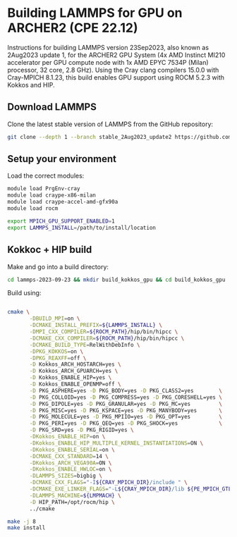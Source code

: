 Building LAMMPS for GPU on ARCHER2 (CPE 22.12)
================================================

Instructions for building LAMMPS version 23Sep2023, also known as 2Aug2023 update 1, for the ARCHER2 GPU System (4x AMD Instinct MI210 accelerator per GPU compute node with 1x AMD EPYC 7534P (Milan) processor, 32 core, 2.8 GHz). Using the Cray clang compilers 15.0.0 with Cray-MPICH 8.1.23, this build enables GPU support using ROCM 5.2.3 with Kokkos and HIP.   

Download LAMMPS
---------------

Clone the latest stable version of LAMMPS from the GitHub repository:

```bash
git clone --depth 1 --branch stable_2Aug2023_update2 https://github.com/lammps/lammps.git lammps-2023-09-23
```

Setup your environment
----------------------

Load the correct modules:

```bash
module load PrgEnv-cray
module load craype-x86-milan
module load craype-accel-amd-gfx90a
module load rocm

export MPICH_GPU_SUPPORT_ENABLED=1
export LAMMPS_INSTALL=/path/to/install/location
```

Kokkoc + HIP build 
-----------

Make and go into a build directory:

```bash
cd lammps-2023-09-23 && mkdir build_kokkos_gpu && cd build_kokkos_gpu
```

Build using:

```bash

cmake \
       -DBUILD_MPI=on \
       -DCMAKE_INSTALL_PREFIX=${LAMMPS_INSTALL} \
       -DMPI_CXX_COMPILER=${ROCM_PATH}/hip/bin/hipcc \
       -DCMAKE_CXX_COMPILER=${ROCM_PATH}/hip/bin/hipcc \
       -DCMAKE_BUILD_TYPE=RelWithDebInfo \
       -DPKG_KOKKOS=on \
       -DPKG_REAXFF=off \
       -D Kokkos_ARCH_HOSTARCH=yes \
       -D Kokkos_ARCH_GPUARCH=yes \
       -D Kokkos_ENABLE_HIP=yes \
       -D Kokkos_ENABLE_OPENMP=off \
       -D PKG_ASPHERE=yes -D PKG_BODY=yes -D PKG_CLASS2=yes        \
       -D PKG_COLLOID=yes -D PKG_COMPRESS=yes -D PKG_CORESHELL=yes \
       -D PKG_DIPOLE=yes -D PKG_GRANULAR=yes -D PKG_MC=yes         \
       -D PKG_MISC=yes -D PKG_KSPACE=yes -D PKG_MANYBODY=yes       \
       -D PKG_MOLECULE=yes -D PKG_MPIIO=yes -D PKG_OPT=yes         \
       -D PKG_PERI=yes -D PKG_QEQ=yes -D PKG_SHOCK=yes             \
       -D PKG_SRD=yes -D PKG_RIGID=yes \
       -DKokkos_ENABLE_HIP=on \
       -DKokkos_ENABLE_HIP_MULTIPLE_KERNEL_INSTANTIATIONS=ON \
       -DKokkos_ENABLE_SERIAL=on \
       -DCMAKE_CXX_STANDARD=14 \
       -DKokkos_ARCH_VEGA90A=ON \
       -DKokkos_ENABLE_HWLOC=on \
       -DLAMMPS_SIZES=bigbig \
       -DCMAKE_CXX_FLAGS="-I${CRAY_MPICH_DIR}/include " \
       -DCMAKE_EXE_LINKER_FLAGS="-L${CRAY_MPICH_DIR}/lib ${PE_MPICH_GTL_DIR_amd_gfx90a} -lmpi ${PE_MPICH_GTL_LIBS_amd_gfx90a} -fopenmp" \
       -DLAMMPS_MACHINE=${LMPMACH} \
       -D HIP_PATH=/opt/rocm/hip \
       ../cmake

make -j 8
make install
```

